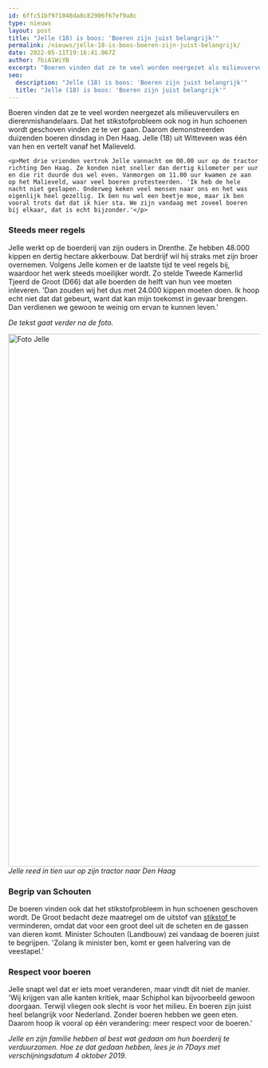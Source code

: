 ```yaml
---
id: 6ffc51bf971048da8c82906f67ef9a8c
type: nieuws
layout: post
title: "Jelle (18) is boos: 'Boeren zijn juist belangrijk'"
permalink: /nieuws/jelle-18-is-boos-boeren-zijn-juist-belangrijk/
date: 2022-05-11T19:16:41.067Z
author: 7biA1WiYB
excerpt: "Boeren vinden dat ze te veel worden neergezet als milieuvervuilers en dierenmishandelaars. Dat het stikstofprobleem ook nog in hun schoenen wordt geschoven vinden ze te ver gaan. Daarom demonstreerden duizenden boeren dinsdag in Den Haag. Jelle (18) uit Witteveen was één van hen en vertelt vanaf het Malieveld.  "
seo:
  description: "Jelle (18) is boos: 'Boeren zijn juist belangrijk'"
  title: "Jelle (18) is boos: 'Boeren zijn juist belangrijk'"
---
```

Boeren vinden dat ze te veel worden neergezet als milieuvervuilers en dierenmishandelaars. Dat het stikstofprobleem ook nog in hun schoenen wordt geschoven vinden ze te ver gaan. Daarom demonstreerden duizenden boeren dinsdag in Den Haag. Jelle (18) uit Witteveen was één van hen en vertelt vanaf het Malieveld.  

    <p>Met drie vrienden vertrok Jelle vannacht om 00.00 uur op de tractor richting Den Haag. Ze konden niet sneller dan dertig kilometer per uur en die rit duurde dus wel even. Vanmorgen om 11.00 uur kwamen ze aan op het Malieveld, waar veel boeren protesteerden. 'Ik heb de hele nacht niet geslapen. Onderweg keken veel mensen naar ons en het was eigenlijk heel gezellig. Ik ben nu wel een beetje moe, maar ik ben vooral trots dat dat ik hier sta. We zijn vandaag met zoveel boeren bij elkaar, dat is echt bijzonder.'</p>
<h3>Steeds meer regels</h3>
<p>Jelle werkt op de boerderij van zijn ouders in Drenthe. Ze hebben 48.000 kippen en dertig hectare akkerbouw. Dat berdrijf wil hij straks met zijn broer overnemen. Volgens Jelle komen er de laatste tijd te veel regels bij, waardoor het werk steeds moeilijker wordt. Zo stelde Tweede Kamerlid Tjeerd de Groot (D66) dat alle boerden de helft van hun vee moeten inleveren. 'Dan zouden wij het dus met 24.000 kippen moeten doen. Ik hoop echt niet dat dat gebeurt, want dat kan mijn toekomst in gevaar brengen. Dan verdienen we gewoon te weinig om ervan te kunnen leven.'</p>
<p><em>De tekst gaat verder na de foto.</em></p>
<p><div class="media media-element-container media-default"><div id="file-538498" class="file file-image file-image-jpeg">

        
  
  <div class="content">
    <img alt="Foto Jelle" title="Foto Jelle" height="1599" width="899" style="width: 600px; height: 1067px;" class="media-element file-default" data-delta="1" src="https://7dagen.netlify.app/sites/default/files/Jelle.jpg">  </div>

  
</div>
</div><em>Jelle reed in tien uur op zijn tractor naar Den Haag</em>
<h3>Begrip van Schouten</h3>
<p>De boeren vinden ook dat het stikstofprobleem in hun schoenen geschoven wordt. De Groot bedacht deze maatregel om de uitstof van <a href="https://7dagen.netlify.app/nieuws/boze-boeren-maar-hoe-zit-het-eigenlijk-met-stikstof">stikstof </a>te verminderen, omdat dat voor een groot deel uit de scheten en de gassen van dieren komt. Minister Schouten (Landbouw) zei vandaag de boeren juist te begrijpen. 'Zolang ik minister ben, komt er geen halvering van de veestapel.'</p>
<h3>Respect voor boeren</h3>
<p>Jelle snapt wel dat er iets moet veranderen, maar vindt dit niet de manier. 'Wij krijgen van alle kanten kritiek, maar Schiphol kan bijvoorbeeld gewoon doorgaan. Terwijl vliegen ook slecht is voor het milieu. En boeren zijn juist heel belangrijk voor Nederland. Zonder boeren hebben we geen eten. Daarom hoop ik vooral op één verandering: meer respect voor de boeren.'</p>
<p><i>Jelle en zijn familie hebben al best wat gedaan om hun boerderij te verduurzamen. Hoe ze dat gedaan hebben, lees je in 7Days met verschijningsdatum 4 oktober 2019.</i></p>  
